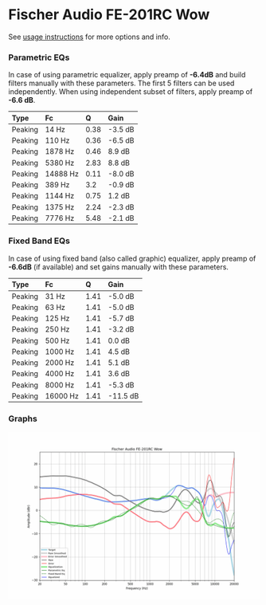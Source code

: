 # Fischer Audio FE-201RC Wow
See [usage instructions](https://github.com/jaakkopasanen/AutoEq#usage) for more options and info.

### Parametric EQs
In case of using parametric equalizer, apply preamp of **-6.4dB** and build filters manually
with these parameters. The first 5 filters can be used independently.
When using independent subset of filters, apply preamp of **-6.6 dB**.

| Type    | Fc       |    Q | Gain    |
|:--------|:---------|:-----|:--------|
| Peaking | 14 Hz    | 0.38 | -3.5 dB |
| Peaking | 110 Hz   | 0.36 | -6.5 dB |
| Peaking | 1878 Hz  | 0.46 | 8.9 dB  |
| Peaking | 5380 Hz  | 2.83 | 8.8 dB  |
| Peaking | 14888 Hz | 0.11 | -8.0 dB |
| Peaking | 389 Hz   | 3.2  | -0.9 dB |
| Peaking | 1144 Hz  | 0.75 | 1.2 dB  |
| Peaking | 1375 Hz  | 2.24 | -2.3 dB |
| Peaking | 7776 Hz  | 5.48 | -2.1 dB |

### Fixed Band EQs
In case of using fixed band (also called graphic) equalizer, apply preamp of **-6.6dB**
(if available) and set gains manually with these parameters.

| Type    | Fc       |    Q | Gain     |
|:--------|:---------|:-----|:---------|
| Peaking | 31 Hz    | 1.41 | -5.0 dB  |
| Peaking | 63 Hz    | 1.41 | -5.0 dB  |
| Peaking | 125 Hz   | 1.41 | -5.7 dB  |
| Peaking | 250 Hz   | 1.41 | -3.2 dB  |
| Peaking | 500 Hz   | 1.41 | 0.0 dB   |
| Peaking | 1000 Hz  | 1.41 | 4.5 dB   |
| Peaking | 2000 Hz  | 1.41 | 5.1 dB   |
| Peaking | 4000 Hz  | 1.41 | 3.6 dB   |
| Peaking | 8000 Hz  | 1.41 | -5.3 dB  |
| Peaking | 16000 Hz | 1.41 | -11.5 dB |

### Graphs
![](./Fischer%20Audio%20FE-201RC%20Wow.png)